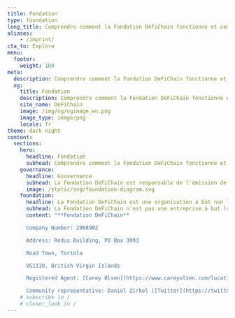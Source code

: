 ```yaml
---
title: Fondation
type: foundation
long_title: Comprendre comment la Fondation DeFiChain fonctionne et comment s'impliquer.
aliases:
    - /imprint/
cta_to: Explore
menu:
  footer:
    weight: 100
meta:
  description: Comprendre comment la Fondation DeFiChain fonctionne et comment s'impliquer.
  og:
    title: Fondation
    description: Comprendre comment la Fondation DeFiChain fonctionne et comment s'impliquer.
    site_name: DeFiChain
    image: /img/og/ogimage_en.png
    image_type: image/png
    locale: fr
theme: dark night
content:
  sections:
    hero:
      headline: Fondation
      subhead: Comprendre comment la Fondation DeFiChain fonctionne et comment s'impliquer.
    governance:
      headline: Gouvernance
      subhead: La Fondation DeFiChain est responsable de l'émission de tokens aux utilisateurs et aux groupes pour accélérer l'adoption. La Fondation est chargée de dynamiser l'écosystème, de faire venir des partenaires de l'écosystème, de diriger le développement des outils pour les partenaires de l'écosystème, et d'autres activités visant à augmenter le nombre de partenaires de l'écosystème.
      image: /static/svg/foundation-diagram.svg
    foundation:
      headline: La Fondation DeFiChain est une organisation à but non lucratif dédiée au soutien de l'écosystème DeFiChain et des technologies connexes ainsi que des communautés.
      subhead: La Fondation DeFiChain n'est pas une entreprise à but lucratif, ni même un organisme à but non lucratif traditionnel. Son rôle n'est pas de contrôler ou de diriger DeFiChain, et elle n'est pas non plus la seule organisation qui finance le développement critique des technologies liées à DeFiChain. La Fondation DeFiChain est une partie d'un écosystème beaucoup plus large.
      content: "**Fondation DeFiChain**

      Company Number: 2068902

      Address: Rodus Building, PO Box 3093

      Road Town, Tortola

      VG1110, British Virgin Islands

      Registered Agent: [Carey Olsen](https://www.careyolsen.com/locations/british-virgin-islands)

      Community representative: Daniel Zirkel ([Twitter](https://twitter.com/DanielZirkel))"
    # subscribe in /
    # closer_look in /
---
```

